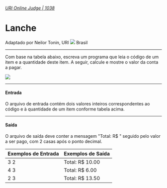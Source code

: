 ###### [URI Online Judge | 1038][1]
# Lanche
Adaptado por Neilor Tonin, URI ![][2] Brasil
***
Com base na tabela abaixo, escreva um programa que leia o código de um item e a quantidade deste item. A seguir, calcule e mostre o valor da conta a pagar.

![][3]

***
#### Entrada
O arquivo de entrada contém dois valores inteiros correspondentes ao código e à quantidade de um item conforme tabela acima.
***
#### Saída
O arquivo de saída deve conter a mensagem "Total: R$ " seguido pelo valor a ser pago, com 2 casas após o ponto decimal.

| Exemplos de Entrada             | Exemplos de Saída                 |
| :-                              | :-                                |
| 3 2                             | Total: R$ 10.00                   |
| 4 3                             | Total: R$ 6.00                    |
| 2 3                             | Total: R$ 13.50                   |


[1]: https://www.urionlinejudge.com.br/judge/pt/problems/view/1038
[2]: https://resources.urionlinejudge.com.br/gallery/images/flags/br.gif
[3]: https://resources.urionlinejudge.com.br/gallery/images/problems/UOJ_1038_pt.png